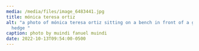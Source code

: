 ```yaml
---
media: /media/files/image_6483441.jpg
title: mónica teresa ortiz
alt: "a photo of mónica teresa ortiz sitting on a bench in front of a green tall
  hedge "
caption: photo by muindi fanuel muindi
date: 2022-10-13T09:54:00-0500
---
```

